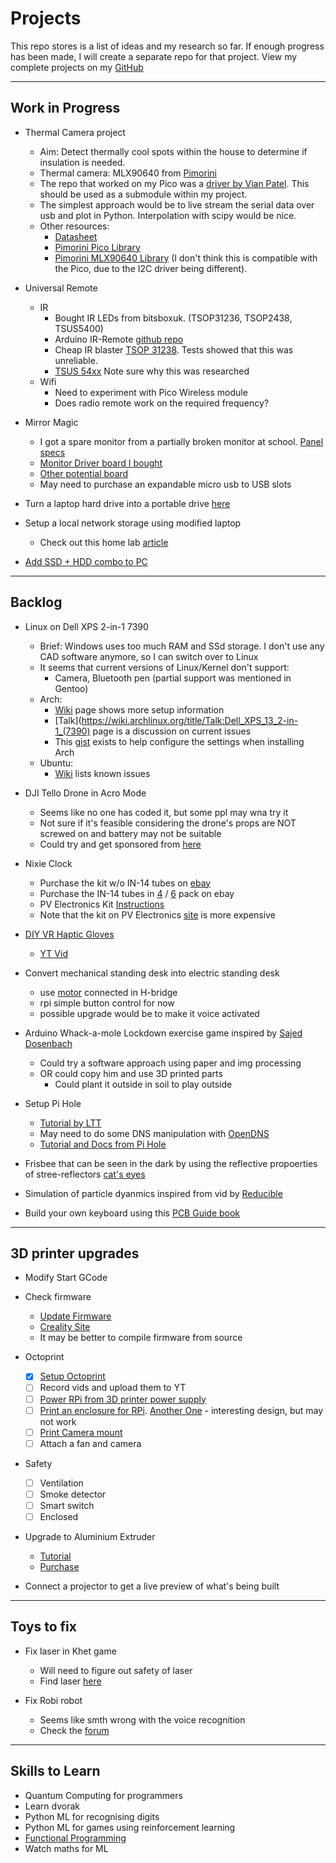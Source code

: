 # Projects

This repo stores is a list of ideas and my research so far. 
If enough progress has been made, I will create a separate repo for that project.
View my complete projects on my [GitHub](https://github.com/Guppy16)

---

## Work in Progress

- Thermal Camera project
  - Aim: Detect thermally cool spots within the house to determine if insulation is needed. 
  - Thermal camera: MLX90640 from [Pimorini](https://shop.pimoroni.com/products/mlx90640-thermal-camera-breakout)
  - The repo that worked on my Pico was a [driver by Vian Patel](https://github.com/VianPatel/mlx90640-RPI-Pico). 
  This should be used as a submodule within my project. 
  - The simplest approach would be to live stream the serial data over usb and plot in Python. Interpolation with scipy would be nice. 
  - Other resources:
    - [Datasheet](https://cdn.sparkfun.com/assets/7/b/f/2/d/MLX90640-Datasheet-Melexis.pdf)
    - [Pimorini Pico Library](https://github.com/pimoroni/pimoroni-pico)
    - [Pimorini MLX90640 Library](https://github.com/pimoroni/mlx90640-library) (I don't think this is compatible with the Pico, due to the I2C driver being different).
  

- Universal Remote
  - IR
    - Bought IR LEDs from bitsboxuk. (TSOP31236, TSOP2438, TSUS5400)
    - Arduino IR-Remote [github repo](https://github.com/Arduino-IRremote/Arduino-IRremote)
    - Cheap IR blaster [TSOP 31238](https://www.mouser.co.uk/datasheet/2/427/tsop312-1767175.pdf). 
    Tests showed that this was unreliable.
    - [TSUS 54xx](https://docs.rs-online.com/f3b6/0900766b80e22d5c.pdf) Note sure why this was researched
  - Wifi
    - Need to experiment with Pico Wireless module
    - Does radio remote work on the required frequency?

- Mirror Magic
  - I got a spare monitor from a partially broken monitor at school. [Panel specs](https://www.panelook.com/LTM170EU-L31_Samsung_17.0_LCM_overview_8029.html)
  - [Monitor Driver board I bought](https://www.aliexpress.com/item/4000996604990.html)
  - [Other potential board](https://www.aliexpress.com/item/32828904517.html)
  - May need to purchase an expandable micro usb to USB slots

- Turn a laptop hard drive into a portable drive [here](https://www.cnet.com/google-amp/news/how-to-reuse-your-old-laptop-hard-drive/)
- Setup a local network storage using modified laptop
  - Check out this home lab [article](https://haydenjames.io/home-lab-beginners-guide-hardware/)
- [Add SSD + HDD combo to PC](https://www.makeuseof.com/tag/using-a-small-ssd-and-a-regular-hard-drive-how-to-organize-your-files/)

---

## Backlog

- Linux on Dell XPS 2-in-1 7390
  - Brief: Windows uses too much RAM and SSd storage. I don't use any CAD software anymore, so I can switch over to Linux
  - It seems that current versions of Linux/Kernel don't support:
    - Camera, Bluetooth pen (partial support was mentioned in Gentoo)
  - Arch:
    - [Wiki](https://wiki.archlinux.org/title/Dell_XPS_13_2-in-1_(7390)) page shows more setup information
    - [Talk](https://wiki.archlinux.org/title/Talk:Dell_XPS_13_2-in-1_(7390) page is a discussion on current issues
    - This [gist](https://gist.github.com/giannivh/02f69ebf1470c811d0f52fec5dc669e4) exists to help configure the settings when installing Arch
  - Ubuntu:
    - [Wiki](https://wiki.ubuntu.com/Dell/XPS/XPS-13-7390-2-in-1) lists known issues

- DJI Tello Drone in Acro Mode
  - Seems like no one has coded it, but some ppl may wna try it
  - Not sure if it's feasible considering the drone's props are NOT screwed on and battery may not be suitable
  - Could try and get sponsored from [here](https://www.unmannedtech.co.uk/studentsresearchers.html)

- Nixie Clock
  - Purchase the kit w/o IN-14 tubes on [ebay](https://www.ebay.co.uk/itm/184671627749)
  - Purchase the IN-14 tubes in [4](https://www.ebay.co.uk/itm/303748809541) / [6](https://www.ebay.co.uk/itm/274874326051) pack on ebay
  - PV Electronics Kit [Instructions](http://www.pvelectronics.co.uk/index.php?main_page=page_2)
  - Note that the kit on PV Electronics [site](https://www.pvelectronics.co.uk/index.php?products_id=244) is more expensive

- [DIY VR Haptic Gloves](https://hackaday.io/project/178243-lucidvr-budget-haptic-glove)
  - [YT Vid](https://www.youtube.com/watch?v=nmP8iGaPbeI)

- Convert mechanical standing desk into electric standing desk
   - use [motor](https://www.amazon.co.uk/WINOMO-3V-6V-Short-Shaft-Torque/dp/B010SP427I) connected in H-bridge
   - rpi simple button control for now
   - possible upgrade would be to make it voice activated

- Arduino Whack-a-mole Lockdown exercise game inspired by [Sajed Dosenbach](https://www.youtube.com/watch?v=iWI_qy8OntE)
  - Could try a software approach using paper and img processing
  - OR could copy him and use 3D printed parts
    - Could plant it outside in soil to play outside

- Setup Pi Hole
  - [Tutorial by LTT](https://linustechtips.com/topic/1094810-pi-hole-setup-tutorial/)
  - May need to do some DNS manipulation with [OpenDNS](https://support.opendns.com/hc/en-us/articles/228009007-Android-Configuration-instructions-for-OpenDNS)
  - [Tutorial and Docs from Pi Hole](https://docs.pi-hole.net/guides/vpn/openvpn/installation/)

- Frisbee that can be seen in the dark 
by using the reflective propoerties of stree-reflectors [cat's eyes](https://en.m.wikipedia.org/wiki/Cat's_eye_(road))

- Simulation of particle dyanmics inspired from vid by [Reducible](https://www.youtube.com/watch?v=eED4bSkYCB8)

- Build your own keyboard using this [PCB Guide book](https://wiki.ai03.com/books/pcb-design)

---

## 3D printer upgrades

- Modify Start GCode
- Check firmware
  - [Update Firmware](https://howchoo.com/ender3/ender-3-v2-firmware-update)
  - [Creality Site](https://www.creality.com/download)
  - It may be better to compile firmware from source
- Octoprint
  - [x] [Setup Octoprint](https://howchoo.com/octoprint/ender-3-v2-octoprint)
  - [ ] Record vids and upload them to YT
  - [ ] [Power RPi from 3D printer power supply](https://howchoo.com/3dprinting/how-to-power-a-raspberry-pi-from-your-3d-printer)
  - [ ] [Print an enclosure for RPi](https://www.thingiverse.com/thing:3256773). [Another One](https://www.thingiverse.com/thing:4176051) - interesting design, but may not work
  - [ ] [Print Camera mount](https://www.thingiverse.com/thing:3417079)
  - [ ] Attach a fan and camera

- Safety
  - [ ] Ventilation
  - [ ] Smoke detector
  - [ ] Smart switch
  - [ ] Enclosed

- Upgrade to Aluminium Extruder
  - [Tutorial](https://www.youtube.com/watch?v=ikVFselJO4Y)
  - [Purchase](https://www.th3dstudio.com/product/ezfeed-extruderupgraded-aluminum-extruder-v2/)

- Connect a projector to get a live preview of what's being built

---

## Toys to fix

- Fix laser in Khet game
  - Will need to figure out safety of laser
  - Find laser [here](https://www.aliexpress.com/w/wholesale-laser-1-mw-red.html)

- Fix Robi robot
  - Seems like smth wrong with the voice recognition
  - Check the [forum](https://forum.model-space.co.uk/)

---

## Skills to Learn

- Quantum Computing for programmers
- Learn dvorak
- Python ML for recognising digits
- Python ML for games using reinforcement learning
- [Functional Programming](https://mitpress.mit.edu/sites/default/files/sicp/full-text/book/book.html)
- Watch maths for ML
